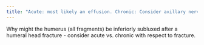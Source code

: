 ```yaml
---
title: "Acute: most likely an effusion. Chronic: Consider axillary nerve injury, muscular injury (deltoid), possibly (zebra) if Fx was 2/2 fall which was 2/2 stroke."
---
```

Why might the humerus (all fragments) be inferiorly subluxed after a humeral head fracture - consider acute vs. chronic with respect to fracture.

